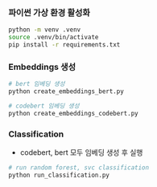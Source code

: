 ### 파이썬 가상 환경 활성화
```sh
python -m venv .venv
source .venv/bin/activate
pip install -r requirements.txt
```
### Embeddings 생성
```sh
# bert 임베딩 생성
python create_embeddings_bert.py

# codebert 임베딩 생성
python create_embeddings_codebert.py
```

### Classification
- codebert, bert 모두 임베딩 생성 후 실행
```sh
# run random forest, svc classification
python run_classification.py
```
